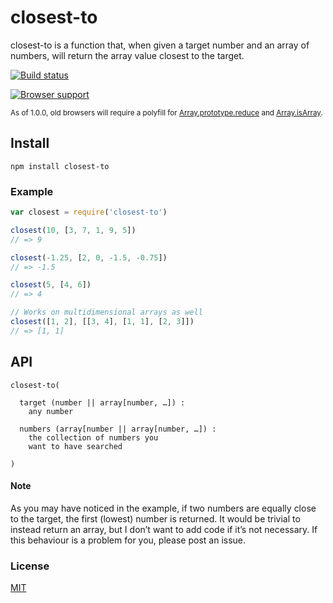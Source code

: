 # closest-to
closest-to is a function that, when given a target number and an array of numbers, will return the array value closest to the target.

[![Build status](https://travis-ci.org/michaelrhodes/closest-to.png?branch=master)](https://travis-ci.org/michaelrhodes/closest-to)

[![Browser support](https://ci.testling.com/michaelrhodes/closest-to.png)](https://ci.testling.com/michaelrhodes/closest-to)

<small>As of 1.0.0, old browsers will require a polyfill for [Array.prototype.reduce](http://kangax.github.io/es5-compat-table/#Array.prototype.reduce) and [Array.isArray](http://kangax.github.io/es5-compat-table/#Array.isArray).</small>

## Install
```
npm install closest-to
```

### Example
``` js
var closest = require('closest-to')

closest(10, [3, 7, 1, 9, 5])
// => 9

closest(-1.25, [2, 0, -1.5, -0.75])
// => -1.5

closest(5, [4, 6])
// => 4

// Works on multidimensional arrays as well
closest([1, 2], [[3, 4], [1, 1], [2, 3]])
// => [1, 1] 
```

## API
``` 
closest-to(

  target (number || array[number, …]) :
    any number

  numbers (array[number || array[number, …]) :
    the collection of numbers you 
    want to have searched 

)
```

#### Note
As you may have noticed in the example, if two numbers are equally close to the target, the first (lowest) number is returned. It would be trivial to instead return an array, but I don’t want to add code if it’s not necessary. If this behaviour is a problem for you, please post an issue.

### License
[MIT](http://opensource.org/licenses/MIT)
